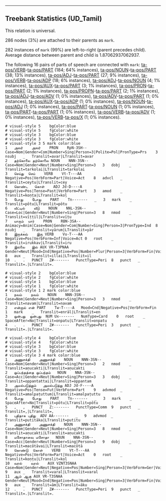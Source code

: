 

--------------------------------------------------------------------------------

## Treebank Statistics (UD_Tamil)

This relation is universal.

286 nodes (3%) are attached to their parents as `mark`.

282 instances of `mark` (99%) are left-to-right (parent precedes child).
Average distance between parent and child is 1.87062937062937.

The following 16 pairs of parts of speech are connected with `mark`: [ta-pos/VERB]()-[ta-pos/PART]() (184; 64% instances), [ta-pos/NOUN]()-[ta-pos/PART]() (38; 13% instances), [ta-pos/ADJ]()-[ta-pos/PART]() (27; 9% instances), [ta-pos/VERB]()-[ta-pos/ADP]() (18; 6% instances), [ta-pos/ADJ]()-[ta-pos/NOUN]() (4; 1% instances), [ta-pos/AUX]()-[ta-pos/PART]() (3; 1% instances), [ta-pos/PRON]()-[ta-pos/PART]() (2; 1% instances), [ta-pos/PROPN]()-[ta-pos/PART]() (2; 1% instances), [ta-pos/ADJ]()-[ta-pos/ADV]() (1; 0% instances), [ta-pos/ADV]()-[ta-pos/PART]() (1; 0% instances), [ta-pos/AUX]()-[ta-pos/ADP]() (1; 0% instances), [ta-pos/NOUN]()-[ta-pos/ADJ]() (1; 0% instances), [ta-pos/PART]()-[ta-pos/NOUN]() (1; 0% instances), [ta-pos/PART]()-[ta-pos/PART]() (1; 0% instances), [ta-pos/VERB]()-[ta-pos/ADV]() (1; 0% instances), [ta-pos/VERB]()-[ta-pos/X]() (1; 0% instances).


~~~ conllu
# visual-style 5	bgColor:blue
# visual-style 5	fgColor:white
# visual-style 3	bgColor:blue
# visual-style 3	fgColor:white
# visual-style 3 5 mark	color:blue
1	அவர்	அவர்	PRON	RpN-3SH--	Case=Nom|Gender=Com|Number=Sing|Person=3|Polite=Pol|PronType=Prs	3	nsubj	_	Translit=avar|LTranslit=avar
2	தற்கொலை	தற்கொலை	NOUN	NNN-3SN--	Case=Nom|Gender=Neut|Number=Sing|Person=3	3	dobj	_	Translit=tarkolai|LTranslit=tarkolai
3	செய்து	செய்	VERB	Vt-T---AA	Negative=Pos|VerbForm=Part|Voice=Act	8	advcl	_	Translit=ceytu|LTranslit=cey
4	கொண்ட	கொள்	ADJ	Jd-D----A	Negative=Pos|Tense=Past|VerbForm=Part	3	amod	_	Translit=koṇṭa|LTranslit=koḷ
5	போது	போது	PART	Tn-------	_	3	mark	_	Translit=pōtu|LTranslit=pōtu
6	வீட்டில்	வீடு	NOUN	NNL-3SN--	Case=Loc|Gender=Neut|Number=Sing|Person=3	8	nmod	_	Translit=vīṭṭil|LTranslit=vīṭu
7	யாரும்	யார்	PRON	RBN-3SA--	Animacy=Anim|Case=Nom|Gender=Com|Number=Sing|Person=3|PronType=Ind	8	nsubj	_	Translit=yārum|LTranslit=yār
8	இருக்கவ்	இரு	VERB	Vu-T---AA	Negative=Pos|VerbForm=Inf|Voice=Act	0	root	_	Translit=irukkav|LTranslit=iru
9	இல்லை	இல்	AUX	VR-T3PNAA	Gender=Neut|Mood=Ind|Negative=Pos|Number=Plur|Person=3|VerbForm=Fin|Voice=Act	8	aux	_	Translit=illai|LTranslit=il
10	.	.	PUNCT	Z#-------	PunctType=Peri	8	punct	_	Translit=.|LTranslit=.

~~~


~~~ conllu
# visual-style 2	bgColor:blue
# visual-style 2	fgColor:white
# visual-style 1	bgColor:blue
# visual-style 1	fgColor:white
# visual-style 1 2 mark	color:blue
1	நவம்	நவம்	NOUN	NNN-3SN--	Case=Nom|Gender=Neut|Number=Sing|Person=3	3	nmod	_	Translit=navam|LTranslit=navam
2	என்றால்	என்	PART	Tw-T----A	Mood=Cnd|Negative=Pos|VerbForm=Fin	1	mark	_	Translit=enrāl|LTranslit=en
3	ஒன்பது	ஒன்பது	NUM	Ux-------	NumType=Card	0	root	_	SpaceAfter=No|Translit=onpatu|LTranslit=onpatu
4	.	.	PUNCT	Z#-------	PunctType=Peri	3	punct	_	Translit=.|LTranslit=.

~~~


~~~ conllu
# visual-style 4	bgColor:blue
# visual-style 4	fgColor:white
# visual-style 3	bgColor:blue
# visual-style 3	fgColor:white
# visual-style 3 4 mark	color:blue
1	அணுசக்தி	அணுசக்தி	NOUN	NNN-3SN--	Case=Nom|Gender=Neut|Number=Sing|Person=3	2	nmod	_	Translit=aṇucakti|LTranslit=aṇucakti
2	ஒப்பந்தத்தை	ஒப்பந்தம்	NOUN	NNA-3SN--	Case=Acc|Gender=Neut|Number=Sing|Person=3	3	dobj	_	Translit=oppantattai|LTranslit=oppantam
3	அமல்படுத்தும்	அமல்படுத்து	ADJ	Jd-F----A	Negative=Pos|Tense=Fut|VerbForm=Part	9	advmod	_	Translit=amalpaṭuttum|LTranslit=amalpaṭuttu
4	போது	போது	PART	Tn-------	_	3	mark	_	SpaceAfter=No|Translit=pōtu|LTranslit=pōtu
5	,	,	PUNCT	Z:-------	PunctType=Comm	9	punct	_	Translit=,|LTranslit=,
6	புதிதாக	புதிது	ADV	AA-------	_	9	advmod	_	Translit=putitāka|LTranslit=putitu
7	அணுசக்தி	அணுசக்தி	NOUN	NNN-3SN--	Case=Nom|Gender=Neut|Number=Sing|Person=3	8	nmod	_	Translit=aṇucakti|LTranslit=aṇucakti
8	மசோதாவை	மசோதா	NOUN	NNA-3SN--	Case=Acc|Gender=Neut|Number=Sing|Person=3	9	dobj	_	Translit=macōtāvai|LTranslit=macōtā
9	கொண்டு	கொள்	VERB	Vt-T---AA	Negative=Pos|VerbForm=Part|Voice=Act	0	root	_	Translit=koṇṭu|LTranslit=koḷ
10	வரல்	வரல்	AUX	VZNT3SNAA	Case=Nom|Gender=Neut|Negative=Pos|Number=Sing|Person=3|VerbForm=Ger|Voice=Act	9	aux	_	Translit=varal|LTranslit=varal
11	ஆம்	ஆகு	AUX	VR-T3SNAA	Gender=Neut|Mood=Ind|Negative=Pos|Number=Sing|Person=3|VerbForm=Fin|Voice=Act	9	aux	_	Translit=ām|LTranslit=āku
12	.	.	PUNCT	Z#-------	PunctType=Peri	9	punct	_	Translit=.|LTranslit=.

~~~


